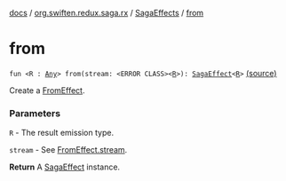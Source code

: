 [docs](../../index.md) / [org.swiften.redux.saga.rx](../index.md) / [SagaEffects](index.md) / [from](./from.md)

# from

`fun <R : `[`Any`](https://kotlinlang.org/api/latest/jvm/stdlib/kotlin/-any/index.html)`> from(stream: <ERROR CLASS><`[`R`](from.md#R)`>): `[`SagaEffect`](../../org.swiften.redux.saga.common/-saga-effect/index.md)`<`[`R`](from.md#R)`>` [(source)](https://github.com/protoman92/KotlinRedux/tree/master/common/common-rx-saga/src/main/kotlin/org/swiften/redux/saga/rx/SagaEffects.kt#L39)

Create a [FromEffect](../-from-effect/index.md).

### Parameters

`R` - The result emission type.

`stream` - See [FromEffect.stream](../-from-effect/stream.md).

**Return**
A [SagaEffect](../../org.swiften.redux.saga.common/-saga-effect/index.md) instance.


